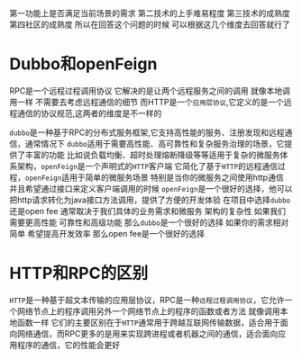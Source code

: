 第一功能上是否满足当前场景的需求 
第二技术的上手难易程度 
第三技术的成熟度 
第四社区的成熟度 
所以在回答这个问题的时候 可以根据这几个维度去回答就行了 
# Dubbo和openFeign
RPC是一个远程过程调用协议 它解决的是让两个远程服务之间的调用 就像本地调用一样 不需要去考虑远程通信的细节
而HTTP是一个`应用层协议`,它定义的是一个远程通信的协议规范,这两者的维度是不一样的

`dubbo`是一种基于RPC的分布式服务框架,它支持高性能的服务、注册发现和远程通信，通常情况下 `dubbo`适用于需要高性能、高可靠性和复杂服务治理的场景，它提供了丰富的功能 比如说负载均衡、超时处理熔断降级等等适用于复杂的微服务体系架构，`openFeign`是一个声明式的`HTTP`客户端 它简化了基于`HTTP`的远程通信过程，`openFeign`适用于简单的微服务场景 特别是当你的微服务之间使用http通信 并且希望通过接口来定义客户端调用的时候 `openFeign`是一个很好的选择，他可以把http请求转化为java接口方法调用，提供了方便的开发体验 
在项目中选择`dubbo`还是open fee 通常取决于我们具体的业务需求和微服务 架构的复杂性 如果我们需要更高性能 可靠性和高级功能 那么`dubbo`是一个很好的选择 如果你的需求相对简单 希望提高开发效率 那么open fee是一个很好的选择 

# HTTP和RPC的区别 
`HTTP`是一种基于超文本传输的应用层协议，RPC是一种`远程过程调用协议`，它允许一个网络节点上的程序调用另外一个网络节点上的程序的函数或者方法 就像调用本地函数一样 
它们的主要区别在于`HTTP`通常用于跨越互联网传输数据，适合用于面向网络通信，而RPC更多的是用来实现跨进程或者机器之间的通信，适合面向应用程序的通信，它的性能会更好
